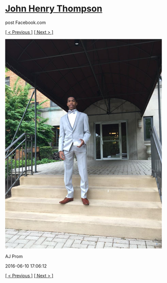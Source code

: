 # [John Henry Thompson](../README.md)
post Facebook.com

[[ < Previous ]](2016-06-10-8.md) [[ Next > ]](2016-06-10-10.md)

[![](../media/2016-06-10/AJ-Prom-7.jpg)](../README.md)

AJ Prom

2016-06-10 17:06:12

[[ < Previous ]](2016-06-10-8.md) [[ Next > ]](2016-06-10-10.md)